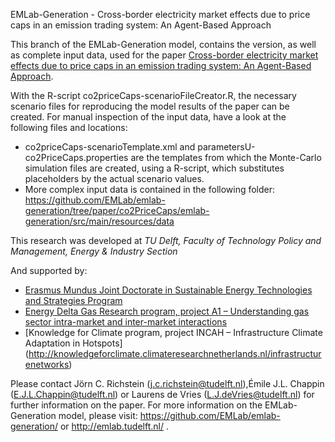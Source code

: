 EMLab-Generation - Cross-border electricity market effects due to price caps in an emission trading system: An Agent-Based Approach

This branch of the EMLab-Generation model, contains the version, as well as complete input data, used for the paper [Cross-border electricity market effects due to price caps in an emission trading system: An Agent-Based Approach](http://dx.doi.org/10.1016/j.enpol.2014.03.037).

With the R-script co2priceCaps-scenarioFileCreator.R, the necessary scenario files for reproducing the model results of the paper can be created. For manual inspection of the input data, have a look at the following files and locations:

* co2priceCaps-scenarioTemplate.xml and parametersU-co2PriceCaps.properties are the templates from which the Monte-Carlo simulation files are created, using a R-script, which substitutes placeholders by the actual scenario values. 
* More complex input data is contained in the following folder: https://github.com/EMLab/emlab-generation/tree/paper/co2PriceCaps/emlab-generation/src/main/resources/data


This research was developed at *TU Delft, Faculty of Technology Policy and Management, Energy & Industry Section*

And supported by:
* [Erasmus Mundus Joint Doctorate in Sustainable Energy Technologies and Strategies Program](http://www.upcomillas.es/estudios/estu_doct_SETS.aspx)
* [Energy Delta Gas Research program, project A1 – Understanding gas sector intra-market and inter-market interactions](http://www.edgar-program.com/nl/projects/A1)
* [Knowledge for Climate program, project INCAH – Infrastructure Climate Adaptation in Hotspots] (http://knowledgeforclimate.climateresearchnetherlands.nl/infrastructurenetworks)


Please contact Jörn C. Richstein (j.c.richstein@tudelft.nl),Émile J.L. Chappin (E.J.L.Chappin@tudelft.nl) or Laurens de Vries (L.J.deVries@tudelft.nl) for further information on the paper. For more information on the EMLab-Generation model, please visit:  https://github.com/EMLab/emlab-generation/ or http://emlab.tudelft.nl/ .

